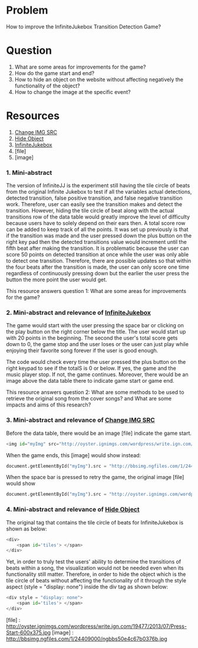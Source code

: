 # Problem
How to improve the InfiniteJukebox Transition Detection Game?

# Question
1. What are some areas for improvements for the game?
2. How do the game start and end?
3. How to hide an object on the website without affecting negatively the functionality of the object?
4. How to change the image at the specific event?


# Resources
1. [Change IMG SRC]
2. [Hide Object]
3. [InfiniteJukebox]
4. [file]
5. [image]

### 1. Mini-abstract
The version of InfiniteJJ is the experiment still having the tile circle of beats from the original Infinite Jukebox to test if all the variables actual detections, detected transition, false positive transition, and false negative transition work. Therefore, user can easily see the transition makes and detect the transition. However, hiding the tile circle of beat along with the actual transitions row of the data table would greatly improve the level of difficulty because users have to solely depend on their ears then. A total score row can be added to keep track of all the points. It was set up previously is that if the transition was made and the user pressed down the plus button on the right key pad then the detected transitions value would increment until the fifth beat after making the transition. It is problematic because the user can score 50 points on detected transition at once while the user was only able to detect one transition. Therefore, there are possible updates so that within the four beats after the transition is made, the user can only score one time regardless of continuously pressing down but the earlier the user press the button the more point the user would get. 

This resource answers question 1: What are some areas for improvements for the game?


### 2. Mini-abstract and relevance of [InfiniteJukebox]
The game would start with the user pressing the space bar or clicking on the play button on the right corner below the title. The user would start up with 20 points in the beginning. The second the user's total score gets down to 0, the game stop and the user loses or the user can just play while enjoying their favorite song forever if the user is good enough.  

The code would check every time the user pressed the plus button on the right keypad to see if the totalS is 0 or below. If yes, the game and the music player stop. If not, the game continues. Moreover, there would be an image above the data table there to indicate game start or game end. 

This resource answers question 2: What are some methods to be used to retrieve the original song from the cover songs? and What are some impacts and aims of this research?  

### 3. Mini-abstract and relevance of [Change IMG SRC]

Before the data table, there would be an image [file] indicate the game start.
```python
<img id="myImg" src="http://oyster.ignimgs.com/wordpress/write.ign.com/19477/2013/07/Press-Start-600x375.jpg" width="300" height="300">
```
When the game ends, this [image] would show instead:		
```python
document.getElementById("myImg").src = "http://bbsimg.ngfiles.com/1/24409000/ngbbs50e4c67b0376b.jpg";
```
When the space bar is pressed to retry the game, the original image [file] would show 
```python
document.getElementById("myImg").src = "http://oyster.ignimgs.com/wordpress/write.ign.com/19477/2013/07/Press-Start-600x375.jpg";
```

### 4. Mini-abstract and relevance of [Hide Object]
The original tag that contains the tile circle of beats for InfiniteJukebox is shown as below: 
```python
<div> 
	<span id='tiles'> </span> 
</div>
```
Yet, in order to truly test the users' ability to determine the transitions of beats within a song, the visualization would not be needed even when its functionality still matter. Therefore, in order to hide the object which is the tile circle of beats without affecting the functionality of it through the style aspect (style = "display: none") inside the div tag as shown below: 
```python
<div style = "display: none"> 
	<span id='tiles'> </span> 
</div>
```

[Change IMG SRC]: http://www.w3schools.com/jsref/tryit.asp?filename=tryjsref_img_src2
[Hide Object]: http://www.w3schools.com/jsref/prop_style_display.asp
[InfiniteJukebox]: http://labs.echonest.com/Uploader/index.html
[file] : http://oyster.ignimgs.com/wordpress/write.ign.com/19477/2013/07/Press-Start-600x375.jpg
[image] : http://bbsimg.ngfiles.com/1/24409000/ngbbs50e4c67b0376b.jpg

